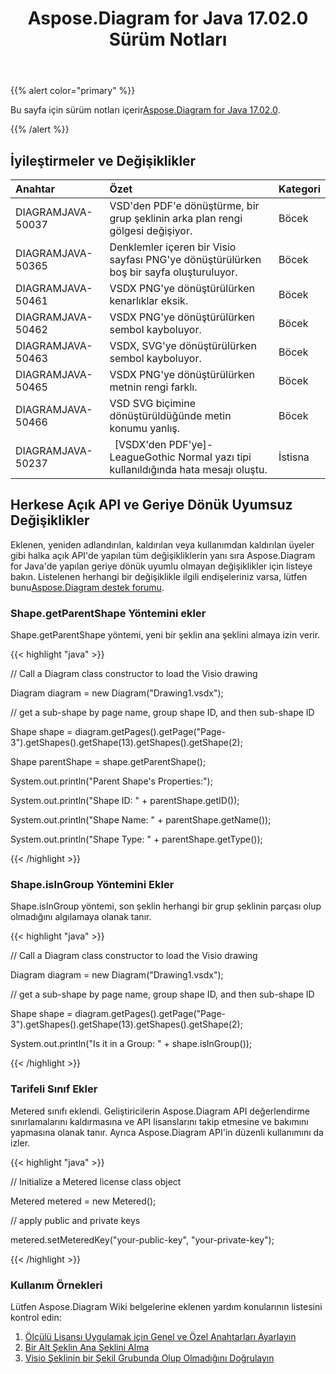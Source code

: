 ﻿---
title: Aspose.Diagram for Java 17.02.0 Sürüm Notları
type: docs
weight: 110
url: /tr/java/aspose-diagram-for-java-17-02-0-release-notes/
---
{{% alert color="primary" %}} 

Bu sayfa için sürüm notları içerir[Aspose.Diagram for Java 17.02.0](https://docs.aspose.com/diagram/java/aspose-diagram-for-java-17-02-release-notes/).

{{% /alert %}} 
## **İyileştirmeler ve Değişiklikler**

|**Anahtar**|**Özet**|**Kategori**|
|:- |:- |:- |
|DIAGRAMJAVA-50037|VSD'den PDF'e dönüştürme, bir grup şeklinin arka plan rengi gölgesi değişiyor.|Böcek|
|DIAGRAMJAVA-50365|Denklemler içeren bir Visio sayfası PNG'ye dönüştürülürken boş bir sayfa oluşturuluyor.|Böcek|
|DIAGRAMJAVA-50461|VSDX PNG'ye dönüştürülürken kenarlıklar eksik.|Böcek|
|DIAGRAMJAVA-50462|VSDX PNG'ye dönüştürülürken sembol kayboluyor.|Böcek|
|DIAGRAMJAVA-50463|VSDX, SVG'ye dönüştürülürken sembol kayboluyor.|Böcek|
|DIAGRAMJAVA-50465|VSDX PNG'ye dönüştürülürken metnin rengi farklı.|Böcek|
|DIAGRAMJAVA-50466|VSD SVG biçimine dönüştürüldüğünde metin konumu yanlış.|Böcek|
|DIAGRAMJAVA-50237|` `[VSDX'den PDF'ye]- LeagueGothic Normal yazı tipi kullanıldığında hata mesajı oluştu.|İstisna|
## **Herkese Açık API ve Geriye Dönük Uyumsuz Değişiklikler**
Eklenen, yeniden adlandırılan, kaldırılan veya kullanımdan kaldırılan üyeler gibi halka açık API'de yapılan tüm değişikliklerin yanı sıra Aspose.Diagram for Java'de yapılan geriye dönük uyumlu olmayan değişiklikler için listeye bakın. Listelenen herhangi bir değişiklikle ilgili endişeleriniz varsa, lütfen bunu[Aspose.Diagram destek forumu](https://forum.aspose.com/c/diagram/17).
### **Shape.getParentShape Yöntemini ekler**
Shape.getParentShape yöntemi, yeni bir şeklin ana şeklini almaya izin verir.

{{< highlight "java" >}}

 // Call a Diagram class constructor to load the Visio drawing

Diagram diagram = new Diagram("Drawing1.vsdx");

// get a sub-shape by page name, group shape ID, and then sub-shape ID

Shape shape = diagram.getPages().getPage("Page-3").getShapes().getShape(13).getShapes().getShape(2);

Shape parentShape = shape.getParentShape();

System.out.println("Parent Shape's Properties:");

System.out.println("Shape ID: " + parentShape.getID());

System.out.println("Shape Name: " + parentShape.getName());

System.out.println("Shape Type: " + parentShape.getType());

{{< /highlight >}}
### **Shape.isInGroup Yöntemini Ekler**
Shape.isInGroup yöntemi, son şeklin herhangi bir grup şeklinin parçası olup olmadığını algılamaya olanak tanır.

{{< highlight "java" >}}

 // Call a Diagram class constructor to load the Visio drawing

Diagram diagram = new Diagram("Drawing1.vsdx");

// get a sub-shape by page name, group shape ID, and then sub-shape ID

Shape shape = diagram.getPages().getPage("Page-3").getShapes().getShape(13).getShapes().getShape(2);

System.out.println("Is it in a Group: " + shape.isInGroup());

{{< /highlight >}}
### **Tarifeli Sınıf Ekler**
Metered sınıfı eklendi. Geliştiricilerin Aspose.Diagram API değerlendirme sınırlamalarını kaldırmasına ve API lisanslarını takip etmesine ve bakımını yapmasına olanak tanır. Ayrıca Aspose.Diagram API'in düzenli kullanımını da izler.

{{< highlight "java" >}}

 // Initialize a Metered license class object

Metered metered = new Metered();

// apply public and private keys

metered.setMeteredKey("your-public-key", "your-private-key");

{{< /highlight >}}
### **Kullanım Örnekleri**
Lütfen Aspose.Diagram Wiki belgelerine eklenen yardım konularının listesini kontrol edin:

1. [Ölçülü Lisansı Uygulamak için Genel ve Özel Anahtarları Ayarlayın](/diagram/tr/java/licensing/#licensing-setpublicandprivatekeystoapplymeteredlicense)
1. [Bir Alt Şeklin Ana Şeklini Alma](/diagram/tr/java/add-retrieve-copy-and-read-visio-shape-data/#add-retrieve-copyandreadvisioshapedata-retrievetheparentshapeofasub-shape)
1. [Visio Şeklinin bir Şekil Grubunda Olup Olmadığını Doğrulayın](https://docs.aspose.com/diagram/java/group-convert-and-verify-shapes/)



